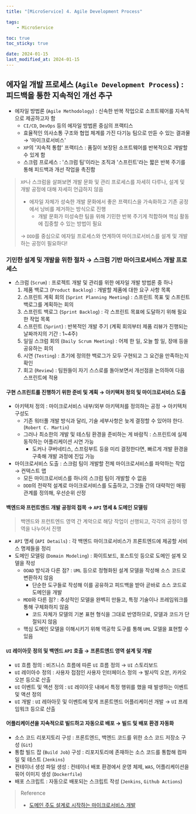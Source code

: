 ```yaml
---
title: "[MicroService] 4. Agile Development Process"

tags:
    - MicroService

toc: true
toc_sticky: true

date: 2024-01-15
last_modified_at: 2024-01-15
---
```


## 에자일 개발 프로세스 (```Agile Development Process```) : 피드백을 통한 지속적인 개선 추구

- 에자일 방법론 (```Agile Methodology```) : 신속한 반복 작업으로 소프트웨어를 지속적으로 제공하고자 함
  - ```CI/CD```, ```DevOps``` 등의 에자일 방법론 중심의 프랙티스
  - 효율적인 의사소통 구조와 협업 체계를 가진 다기능 팀으로 만듣 수 있는 결과물 → '마이크로서비스'
  - ```XP```의 '지속적 통합' 프랙티스 : 품질이 보장된 소프트웨어를 반복적으로 개발할 수 있게 함
  - 스크럼 프로세스 : '스크럼 팀'이라는 조직과 '스프린트'라는 짧은 반복 주기를 통해 피드백과 개선 작업을 촉진함

> ```XP```나 스크럼을 살펴보면 개발 문화 및 관리 프로세스를 자세히 다루나, 설계 및 개발 공정에 대해 자세히 언급하지 않음
>
> - 에자일 자체가 성숙한 개발 문화에서 좋은 프랙티스을 가속화하고 기존 공정에서 낭비를 제거하는 방식으로 진행
>   - 개발 문화가 미성숙한 팀을 위해 기민한 반복 주기게 적합하며 핵심 활동에 집중할 수 있는 방법이 필요
>
> → ```DDD```를 중심으로 에자일 프로세스와 연계하여 마이크로서비스를 설계 및 개발하는 공정이 필요하다!

### 기민한 설계 및 개발을 위한 절차 → 스크럼 기반 마이크로서비스 개발 프로세스

- 스크럼 (```Scrum```) : 프로젝트 개발 및 관리를 위한 에자일 개발 방법론 중 하나
  1. 제품 백로그 (```Product Backlog```) : 개발할 제품에 대한 요구 사항 목록
  2. 스프린트 계획 회의 (```Sprint Planning Meeting```) : 스프린트 목표 및 스프린트 백로그를 계획하는 회의
  3. 스프린트 백로그 (```Sprint Backlog```) : 각 스프린트 목표에 도달하기 위해 필요한 작업 목록
  4. 스프린트 (```Sprint```) : 반복적인 개발 주기 (계획 회의부터 제품 리뷰가 진행되는 날짜까지의 기간 : 1~4주)
  5. 일일 스크럼 회의 (```Daily Scrum Meeting```) : 어제 한 일, 오늘 할 일, 장애 등을 공유하는 회의
  6. 시연 (```Testing```) : 초기에 정의한 백로그가 모두 구현되고 그 요건을 만족하는지 확인
  7. 회고 (```Review```) : 팀원들이 자기 스스로를 돌아보면서 개선점을 논의하여 다음 스프린트에 적용

#### 구현 스프린트를 진행하기 위한 준비 및 계획 → 아키텍처 정의 및 마이크로서비스 도출

- 아키텍처 정의 : 마이크로서비스 내부/외부 아키텍처를 정의하는 공정 → 아키텍처 구성도
  - 기존 워터풀 개발 방식과 달리, 기술 세부사항은 늦게 결정할 수 있어야 한다. (```Robert C. Martin```)
  - 그러나 최소한의 개발 및 테스팅 환경을 준비하는 게 바람직 : 스프린트에 실제 동작하는 어플리케이션 시연 가능
    - 도커나 쿠버네티스, 스프링부트 등을 미리 결정한다면, 빠르게 개발 환경을 구축해 개발 과정에 진입 가능
- 마이크로서비스 도출 : 스크럼 팀이 개발할 전체 마이크로서비스를 파악하는 작업 → 컨텍스트 맵
  - 모든 마이크로서비스를 하나의 스크럼 팀이 개발할 수 없음
  -  ```DDD```의 전략적 설계로 마이크로서비스를 도출하고, 그것들 간의 대략적인 매핑 관계를 정의해, 우선순위 산정

#### 백엔드와 프런트엔드 개발 공정의 접목 → ```API``` 명세 & 도메인 모델링

> 백엔드와 프런트엔드 영역 간 계악으로 해당 작업이 선행되고, 각각의 공정이 영역을 나누어서 진행

- ```API``` 명세 (```API Details```) : 각 백엔드 마이크로서비스가 프론트엔드에 제공할 서비스 명제들을 정리
- 도메인 모델링 (```Domain Modeling```) : 화이트보드, 포스트잇 등으로 도메인 설계 모델을 작성
  - ```OOAD``` 방식과 다른 점? : ```UML``` 등으로 정형화된 설계 모델을 작성해 소스 코드로 변환하지 않음
    - 단순한 도구들로 작성해 이를 공유하고 피드백을 받아 곧바로 소스 코드로 도메인을 개발
  - ```MDD```와 다른 점? : 추상적인 모델을 완벽히 만들고, 특정 기술이나 프레임워크를 통해 구체화하지 않음
    - 코드 자체가 모델의 기본 표현 형식을 그대로 반영하므로, 모델과 코드가 단절되지 않음
  - 핵심 도메인 모델을 이해시키기 위해 역공학 도구를 통해 ```UML``` 모델을 표현할 수 있음

#### ```UI``` 레이아웃 정의 및 백엔드 ```API``` 호출 → 프론트엔드 영역 설계 및 개발

- ```UI``` 흐름 정의 : 비즈니스 흐름에 따른 ```UI``` 흐름 정의 → ```UI``` 스토리보드
- ```UI``` 레이아수 정의 : 사용자 접점인 사용자 인터페이스 정의 → 발사믹 오븐, 카카오 오븐 등으로 산출
- ```UI``` 이벤트 및 액션 정의 : ```UI``` 레이아웃 내에서 특정 행위를 했을 때 발생하는 이벤트 및 액션 정의
- ```UI``` 개발 : ```UI``` 레아아웃 및 이벤트에 맞게 프론트엔드 어플리케이션 개발 → ```UI``` 프레임워크 등으로 산출

#### 어플리케이션을 지속적으로 빌드하고 자동으로 배포 → 빌드 및 배포 환경 자동화

- 소스 코드 리포지토리 구성 : 프론트엔드, 백엔드 코드를 위한 소스 코드 저장소 구성 (```Git```)
- 통합 빌드 잡 (```Build Job```) 구성 : 리포지토리에 존재하는 소스 코드를 통합해 컴파일 및 테스트 (```Jenkins```)
- 컨테이너 생성 파일 생성 : 컨테이너 배포 환경에서 운영 체제, ```WAS```, 어플리케이션을 묶어 이미지 생성 (```Dockerfile```)
- 배포 스크립트 : 자동으로 배포되는 스크립트 작성 (```Jenkins```, ```Github Actions```)

> Reference
>
> - <a href="https://www.aladin.co.kr/m/mproduct.aspx?ItemId=285280054">도메인 주도 설계로 시작하는 마이크로서비스 개발</a>